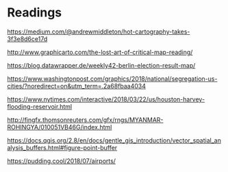 
Readings
========

<https://medium.com/@andrewmiddleton/hot-cartography-takes-3f3e8d6ce17d>

<http://www.graphicarto.com/the-lost-art-of-critical-map-reading/>

<https://blog.datawrapper.de/weekly42-berlin-election-result-map/>

<https://www.washingtonpost.com/graphics/2018/national/segregation-us-cities/?noredirect=on&utm_term=.2a68fbaa4034>

<https://www.nytimes.com/interactive/2018/03/22/us/houston-harvey-flooding-reservoir.html>

<http://fingfx.thomsonreuters.com/gfx/rngs/MYANMAR-ROHINGYA/010051VB46G/index.html>

<https://docs.qgis.org/2.8/en/docs/gentle_gis_introduction/vector_spatial_analysis_buffers.html#figure-point-buffer>

<https://pudding.cool/2018/07/airports/>

